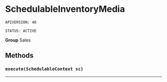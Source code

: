 # SchedulableInventoryMedia

`APIVERSION: 48`

`STATUS: ACTIVE`



**Group** Sales

## Methods
### `execute(SchedulableContext sc)`
---
